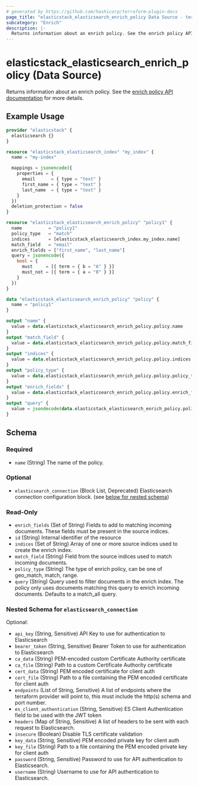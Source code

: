 ```yaml
---
# generated by https://github.com/hashicorp/terraform-plugin-docs
page_title: "elasticstack_elasticsearch_enrich_policy Data Source - terraform-provider-elasticstack"
subcategory: "Enrich"
description: |-
  Returns information about an enrich policy. See the enrich policy API documentation https://www.elastic.co/guide/en/elasticsearch/reference/current/get-enrich-policy-api.html for more details.
---
```


# elasticstack_elasticsearch_enrich_policy (Data Source)

Returns information about an enrich policy. See the [enrich policy API documentation](https://www.elastic.co/guide/en/elasticsearch/reference/current/get-enrich-policy-api.html) for more details.

## Example Usage

```terraform
provider "elasticstack" {
  elasticsearch {}
}

resource "elasticstack_elasticsearch_index" "my_index" {
  name = "my-index"

  mappings = jsonencode({
    properties = {
      email      = { type = "text" }
      first_name = { type = "text" }
      last_name  = { type = "text" }
    }
  })
  deletion_protection = false
}

resource "elasticstack_elasticsearch_enrich_policy" "policy1" {
  name          = "policy1"
  policy_type   = "match"
  indices       = [elasticstack_elasticsearch_index.my_index.name]
  match_field   = "email"
  enrich_fields = ["first_name", "last_name"]
  query = jsonencode({
    bool = {
      must     = [{ term = { b = "A" } }]
      must_not = [{ term = { a = "B" } }]
    }
  })
}

data "elasticstack_elasticsearch_enrich_policy" "policy" {
  name = "policy1"
}

output "name" {
  value = data.elasticstack_elasticsearch_enrich_policy.policy.name
}
output "match_field" {
  value = data.elasticstack_elasticsearch_enrich_policy.policy.match_field
}
output "indices" {
  value = data.elasticstack_elasticsearch_enrich_policy.policy.indices
}
output "policy_type" {
  value = data.elasticstack_elasticsearch_enrich_policy.policy.policy_type
}
output "enrich_fields" {
  value = data.elasticstack_elasticsearch_enrich_policy.policy.enrich_fields
}
output "query" {
  value = jsondecode(data.elasticstack_elasticsearch_enrich_policy.policy.query)
}
```

<!-- schema generated by tfplugindocs -->
## Schema

### Required

- `name` (String) The name of the policy.

### Optional

- `elasticsearch_connection` (Block List, Deprecated) Elasticsearch connection configuration block. (see [below for nested schema](#nestedblock--elasticsearch_connection))

### Read-Only

- `enrich_fields` (Set of String) Fields to add to matching incoming documents. These fields must be present in the source indices.
- `id` (String) Internal identifier of the resource
- `indices` (Set of String) Array of one or more source indices used to create the enrich index.
- `match_field` (String) Field from the source indices used to match incoming documents.
- `policy_type` (String) The type of enrich policy, can be one of geo_match, match, range.
- `query` (String) Query used to filter documents in the enrich index. The policy only uses documents matching this query to enrich incoming documents. Defaults to a match_all query.

<a id="nestedblock--elasticsearch_connection"></a>
### Nested Schema for `elasticsearch_connection`

Optional:

- `api_key` (String, Sensitive) API Key to use for authentication to Elasticsearch
- `bearer_token` (String, Sensitive) Bearer Token to use for authentication to Elasticsearch
- `ca_data` (String) PEM-encoded custom Certificate Authority certificate
- `ca_file` (String) Path to a custom Certificate Authority certificate
- `cert_data` (String) PEM encoded certificate for client auth
- `cert_file` (String) Path to a file containing the PEM encoded certificate for client auth
- `endpoints` (List of String, Sensitive) A list of endpoints where the terraform provider will point to, this must include the http(s) schema and port number.
- `es_client_authentication` (String, Sensitive) ES Client Authentication field to be used with the JWT token
- `headers` (Map of String, Sensitive) A list of headers to be sent with each request to Elasticsearch.
- `insecure` (Boolean) Disable TLS certificate validation
- `key_data` (String, Sensitive) PEM encoded private key for client auth
- `key_file` (String) Path to a file containing the PEM encoded private key for client auth
- `password` (String, Sensitive) Password to use for API authentication to Elasticsearch.
- `username` (String) Username to use for API authentication to Elasticsearch.
